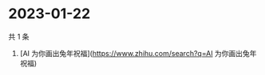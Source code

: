 # 2023-01-22

共 1 条

<!-- BEGIN -->
<!-- 最后更新时间 Sun Jan 22 2023 08:53:12 GMT+0800 (China Standard Time) -->

1. [AI 为你画出兔年祝福](https://www.zhihu.com/search?q=AI 为你画出兔年祝福)

<!-- END -->
